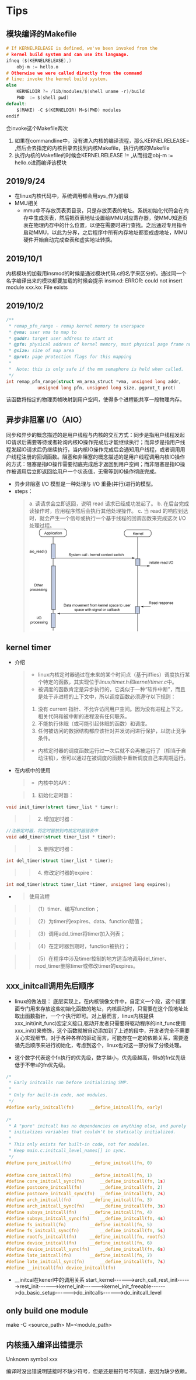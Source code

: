 # Tips
## 模块编译的Makefile
```c
# If KERNELRELEASE is defined, we've been invoked from the
# kernel build system and can use its language.
ifneq ($(KERNELRELEASE),)
    obj-m := hello.o
# Otherwise we were called directly from the command
# line; invoke the kernel build system.
else
    KERNELDIR ?= /lib/modules/$(shell uname -r)/build
    PWD  := $(shell pwd)
default:
    $(MAKE) -C $(KERNELDIR) M=$(PWD) modules
endif
```
会invoke这个Makefile两次
1. 如果在commandline中，没有进入内核的编译流程，那么KERNELRELEASE= ,然后会去指定的内核目录去找到内核Makefile，执行内核的Makefile
2. 执行内核的Makefile的时候会KERNELRELEASE != ,从而指定obj-m := hello.o进而编译该模块

## 2019/9/24
  - 在linux内核代码中，系统调用都会用sys_作为前缀
  - MMU相关
    - mmu中不存放页表页目录，只是存放页表的地址。系统初始化代码会在内存中生成页表，然后把页表地址设置给MMU对应寄存器，使MMU知道页表在物理内存中的什么位置，以便在需要时进行查找。之后通过专用指令启动MMU，以此为分界，之后程序中所有内存地址都变成虚地址，MMU硬件开始自动完成查表和虚实地址转换。

## 2019/10/1
内核模块的加载用insmod的时候是通过模块代码.c的名字来区分的。通过同一个名字编译出来的模块都要加载的时候会提示
insmod: ERROR: could not insert module xxx.ko: File exists

## 2019/10/2
```c
/**
 * remap_pfn_range - remap kernel memory to userspace
 * @vma: user vma to map to
 * @addr: target user address to start at
 * @pfn: physical address of kernel memory, must physical page frame number
 * @size: size of map area
 * @prot: page protection flags for this mapping
 *
 *  Note: this is only safe if the mm semaphore is held when called.
 */
int remap_pfn_range(struct vm_area_struct *vma, unsigned long addr,
		    unsigned long pfn, unsigned long size, pgprot_t prot)

```
该函数将指定的物理页帧映射到用户空间，使得多个进程能共享一段物理内存。

## 异步非阻塞 I/O（AIO）
同步和异步的概念描述的是用户线程与内核的交互方式：同步是指用户线程发起IO请求后需要等待或者轮询内核IO操作完成后才能继续执行；而异步是指用户线程发起IO请求后仍继续执行，当内核IO操作完成后会通知用户线程，或者调用用户线程注册的回调函数。阻塞和非阻塞的概念描述的是用户线程调用内核IO操作的方式：阻塞是指IO操作需要彻底完成后才返回到用户空间；而非阻塞是指IO操作被调用后立即返回给用户一个状态值，无需等到IO操作彻底完成。
  - 异步非阻塞 I/O 模型是一种处理与 I/O 重叠(并行)进行的模型。
  - steps：
    > a. 读请求会立即返回，说明 read 请求已经成功发起了。
    > b. 在后台完成读操作时，应用程序然后会执行其他处理操作。
    > c. 当 read 的响应到达时，就会产生一个信号或执行一个基于线程的回调函数来完成这次 I/O 处理过程。
![aio.bmp](attachments\be045c9e.bmp)


## kernel timer
- 介绍
  > - linux内核定时器通过在未来的某个时间点（基于jiffies）调度执行某个特定的函数，其实现位于*linux/timer.h和kernel/timer.c*中。
  > - 被调度的函数肯定是异步执行的，它类似于一种“软件中断”，而且是处于非进程的上下文中，所以调度函数必须遵守以下规则：
  > 1. 没有 current 指针、不允许访问用户空间。因为没有进程上下文，相关代码和被中断的进程没有任何联系。
  > 2. 不能执行休眠（或可能引起休眠的函数）和调度。
  > 3. 任何被访问的数据结构都应该针对并发访问进行保护，以防止竞争条件。
  > - 内核定时器的调度函数运行过一次后就不会再被运行了（相当于自动注销），但可以通过在被调度的函数中重新调度自己来周期运行。


- 在内核中的使用
  > - 内核中的API：
  
     > 1. 初始化定时器：
  
```c
void init_timer(struct timer_list * timer);
```

  >> 2. 增加定时器：

```c
//注册定时器，将定时器放到内核定时器链表中
void add_timer(struct timer_list * timer);
```

  >>3. 删除定时器：

```c
int del_timer(struct timer_list * timer);
```

  >>4. 修改定时器的expire：

```c
int mod_timer(struct timer_list *timer, unsigned long expires);
```
  - > 使用流程
>>（1）timer、编写function；

>>（2）为timer的expires、data、function赋值；

>>（3）调用add_timer将timer加入列表；

>>（4）在定时器到期时，function被执行；

>>（5）在程序中涉及timer控制的地方适当地调用del_timer、mod_timer删除timer或修改timer的expires。


## xxx_initcall调用先后顺序
- linux的做法是：
底层实现上，在内核镜像文件中，自定义一个段，这个段里面专门用来存放这些初始化函数的地址，内核启动时，只需要在这个段地址处取出函数指针，一个个执行即可。对上层而言，linux内核提供xxx_init(init_func)宏定义接口,驱动开发者只需要将驱动程序的init_func使用xxx_init()来修饰，这个函数就被自动添加到了上述的段中，开发者完全不需要关心实现细节。对于各种各样的驱动而言，可能存在一定的依赖关系，需要遵循先后顺序来进行初始化，考虑到这个，linux也对这一部分做了分级处理。

- 这个数字代表这个fn执行的优先级，数字越小，优先级越高，带s的fn优先级低于不带s的fn优先级。

```c
/*
 * Early initcalls run before initializing SMP.
 *
 * Only for built-in code, not modules.
 */
#define early_initcall(fn)		__define_initcall(fn, early)

/*
 * A "pure" initcall has no dependencies on anything else, and purely
 * initializes variables that couldn't be statically initialized.
 *
 * This only exists for built-in code, not for modules.
 * Keep main.c:initcall_level_names[] in sync.
 */
#define pure_initcall(fn)		__define_initcall(fn, 0)

#define core_initcall(fn)		__define_initcall(fn, 1)
#define core_initcall_sync(fn)		__define_initcall(fn, 1s)
#define postcore_initcall(fn)		__define_initcall(fn, 2)
#define postcore_initcall_sync(fn)	__define_initcall(fn, 2s)
#define arch_initcall(fn)		__define_initcall(fn, 3)
#define arch_initcall_sync(fn)		__define_initcall(fn, 3s)
#define subsys_initcall(fn)		__define_initcall(fn, 4)
#define subsys_initcall_sync(fn)	__define_initcall(fn, 4s)
#define fs_initcall(fn)			__define_initcall(fn, 5)
#define fs_initcall_sync(fn)		__define_initcall(fn, 5s)
#define rootfs_initcall(fn)		__define_initcall(fn, rootfs)
#define device_initcall(fn)		__define_initcall(fn, 6)
#define device_initcall_sync(fn)	__define_initcall(fn, 6s)
#define late_initcall(fn)		__define_initcall(fn, 7)
#define late_initcall_sync(fn)		__define_initcall(fn, 7s)
#define __initcall(fn) device_initcall(fn)
```
- __initcal在kenerl中的调用关系
start_kernel------>arch_call_rest_init------>rest_init------>kernel_init------>kernel_init_freeable------>do_basic_setup------>do_initcalls------>do_initcall_level

## only build one module
make -C <source_path> M=<module_path> 

## 内核插入编译出错提示

Unknown symbol xxx

编译时没出错说明链接时不缺少符号，但是还是报符号不知道，是因为缺少依赖。